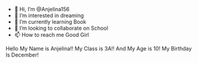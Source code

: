 - 👋 Hi, I’m @Anjelina156
- 👀 I’m interested in dreaming
- 🌱 I’m currently learning Book
- 💞️ I’m looking to collaborate on School
- 📫 How to reach me Good Girl

<!---
Anjelina156/Anjelina156 is a ✨ special ✨ repository because its `README.md` (this file) appears on your GitHub profile.
You can click the Preview link to take a look at your changes.
---> Hello My Name is Anjelina!! My Class is 3A!! And My Age is 10! My Birthday Is December! 


